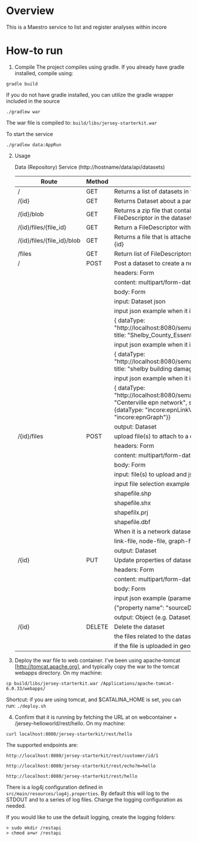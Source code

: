 Overview
========
This is a Maestro service to list and register analyses within incore

How-to run
==========

1) Compile The project compiles using gradle. If you already have gradle installed, compile using:

```
gradle build
```

If you do not have gradle installed, you can utilize the gradle wrapper included in the source

```
./gradlew war
```

The war file is compiled to: `build/libs/jersey-starterkit.war`

To start the service

```
./gradlew data:AppRun
```

2) Usage

   Data (Repository) Service (http://hostname/data/api/datasets)

   | Route | Method | Description | 
      | ----- | ------ | ----------- | 
   | / | GET | Returns a list of datasets in the Dataset collection | 
   | /{id}    | GET | Returns Dataset about a particular dataset specified by {id} |
   | /{id}/blob |    GET    | Returns a zip file that contains all the files attached to a dataset specified by {id} using FileDescriptor in the dataset |
   | /{id}/files/{file_id} | GET | Return a FileDescriptor with given file_id and dataset id |
   | /{id}/files/{file_id}/blob | GET | Returns a file that is attached to a FileDescriptor specified by {file_id} in a dataset specified by {id} |
   | /files | GET | Return list of FileDescriptors | 
   | / | POST | Post a dataset to create a new dataset object |
   | | | headers: Form |
   | | | content: multipart/form-data |
   | | | body: Form |
   | | | input: Dataset json |
   | | | input json example when it is a parent dataset (parameter name: dataset, item type: text) |
   | | | { dataType: "http://localhost:8080/semantics/edu.illinois.ncsa.ergo.eq.schemas.buildingInventoryVer4.v1.0", title: "Shelby_County_Essential_Facilities", sourceDataset: "", format: "shapefile"} |
   | | | input json example when it is a result dataset example (parameter name : dataset, item type: text) |
   | | | { dataType: "http://localhost:8080/semantics/edu.illinois.ncsa.ergo.eq.schemas.buildingDamageVer4.v1.0", title: "shelby building damage", sourceDataset: "59e5098168f47426547409f3", format: "csv"} |
   | | | input json example when it is a parent network dataset (parameter name: dataset, item type: text) |
   | | | { dataType: "http://localhost:8080/semantics/edu.illinois.ncsa.ergo.eq.schemas.epnNetworkVer1.v1.0", title: "Centerville epn network", sourceDataset: "", format: "shp-network", networkDataset:{link:{dataType:  "incore:epnLinkVer1"}, node:{dataType: "incore:epnNodeVer1"}, graph:{dataType: "incore:epnGraph"}} |
   | | | output: Dataset |
   | /{id}/files | POST | upload file(s) to attach to a dataset by FileDescriptor |
   | | | headers: Form |
   | | | content: multipart/form-data |
   | | | body: Form |
   | | | input: file(s) to upload and json contains the information about the dataset id for attaching the file |
   | | | input file selection example (parameter name: file, item type: File) |
   | | |     shapefile.shp |
   | | |     shapefile.shx |
   | | |     shapefilx.prj |
   | | |     shapefile.dbf |
   | | | When it is a network dataset, the parameter name should be |
   | | | link-file, node-file, graph-file |
   | | | output: Dataset |
   | /{id} | PUT | Update properties of datasets |
   | | | headers: Form
   | | | content: multipart/form-data
   | | | body: Form
   | | | input json example (parameter name: update, item type: text) |
   | | | {"property name": "sourceDataset", "property value": "59e0eb7d68f4742a342d9738"} |
   | | | output: Object (e.g. Dataset) |
   |/{id} | DELETE | Delete the dataset |
   | | | the files related to the dataset set also be deleted |
   | | | if the file is uploaded in geoserver, it will also be deleted |


3) Deploy the war file to web container. I've been using apache-tomcat [http://tomcat.apache.org], and typically copy
   the war to the tomcat webapps directory. On my machine:

```
cp build/libs/jersey-starterkit.war /Applications/apache-tomcat-6.0.33/webapps/
```

Shortcut: if you are using tomcat, and $CATALINA_HOME is set, you can run: `./deploy.sh`

4) Confirm that it is running by fetching the URL at on webcontainer + /jersey-helloworld/rest/hello. On my machine:

```
curl localhost:8080/jersey-starterkit/rest/hello
```

The supported endpoints are:

```
http://localhost:8080/jersey-starterkit/rest/customer/id/1
```

```
http://localhost:8080/jersey-starterkit/rest/echo?m=hello
```

```
http://localhost:8080/jersey-starterkit/rest/hello
```

There is a log4j configuration defined in `src/main/resources/log4j.properties`. By default this will log to the STDOUT
and to a series of log files. Change the logging configuration as needed.

If you would like to use the default logging, create the logging folders:

```
> sudo mkdir /restapi
> chmod a+wr /restapi
````

